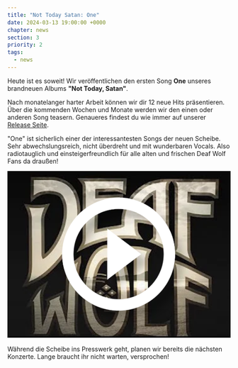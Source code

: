```yaml
---
title: "Not Today Satan: One"
date: 2024-03-13 19:00:00 +0000
chapter: news
section: 3
priority: 2
tags:
  - news
---
```


Heute ist es soweit!
Wir veröffentlichen den ersten Song **One** unseres brandneuen Albums **"Not Today, Satan"**.

Nach monatelanger harter Arbeit können wir dir 12 neue Hits präsentieren.
Über die kommenden Wochen und Monate werden wir den einen oder anderen Song teasern.
Genaueres findest du wie immer auf unserer [Release Seite](#release).

"One" ist sicherlich einer der interessantesten Songs der neuen Scheibe.
Sehr abwechslungsreich, nicht überdreht und mit wunderbaren Vocals.
Also radiotauglich und einsteigerfreundlich für alle alten und frischen Deaf Wolf Fans da draußen!

[![See You In Hell](content-images/2023-12-30-one.png)](https://www.youtube.com/watch?v=Cqh06XmHz1Q)

Während die Scheibe ins Presswerk geht, planen wir bereits die nächsten Konzerte.
Lange braucht ihr nicht warten, versprochen!
